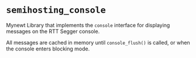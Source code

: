 # `semihosting_console`

Mynewt Library that implements the `console` interface for displaying
messages on the RTT Segger console. 

All messages are cached in memory until `console_flush()` is called,
or when the console enters blocking mode.
